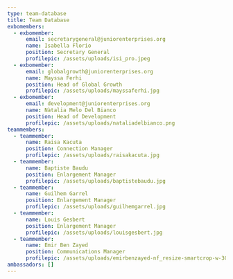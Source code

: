 ```yaml
---
type: team-database
title: Team Database
exbomembers:
  - exbomember:
      email: secretarygeneral@juniorenterprises.org
      name: Isabella Florio
      position: Secretary General
      profilepic: /assets/uploads/isi_pro.jpeg
  - exbomember:
      email: globalgrowth@juniorenterprises.org
      name: Mayssa Ferhi
      position: Head of Global Growth
      profilepic: /assets/uploads/mayssaferhi.jpg
  - exbomember:
      email: development@juniorenterprises.org
      name: Nàtalia Melo Del Bianco
      position: Head of Development
      profilepic: /assets/uploads/nataliadelbianco.png
teammembers:
  - teammember:
      name: Raisa Kacuta
      position: Connection Manager
      profilepic: /assets/uploads/raisakacuta.jpg
  - teammember:
      name: Baptiste Baudu
      position: Enlargement Manager
      profilepic: /assets/uploads/baptistebaudu.jpg
  - teammember:
      name: Guilhem Garrel
      position: Enlargement Manager
      profilepic: /assets/uploads/guilhemgarrel.jpg
  - teammember:
      name: Louis Gesbert
      position: Enlargement Manager
      profilepic: /assets/uploads/louisgesbert.jpg
  - teammember:
      name: Emir Ben Zayed
      position: Communications Manager
      profilepic: /assets/uploads/emirbenzayed-nf_resize-smartcrop-w-300-h-300.jpg
ambassadors: []
---
```


